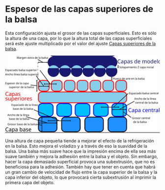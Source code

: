 Espesor de las capas superiores de la balsa
====
Esta configuración ajusta el grosor de las capas superficiales. Esto es sólo la altura de una capa, por lo que la altura total de las capas superficiales será este ajuste multiplicado por el valor del ajuste [Capas superiores de la balsa](raft_surface_layers.md).

![Dimensiones relacionadas con la balsa](../images/raft_dimensions.svg)

Una altura de capa pequeña tiende a mejorar el efecto de la refrigeración en la balsa. Esto mejora el voladizo y a través de eso la suavidad de la balsa. Una balsa más suave hace que la impresión encima de ella sea más suave también y mejora la adhesión entre la balsa y el objeto. Sin embargo, hacer la capa demasiado superficial provoca una subextrusión, que no es beneficiosa para la adhesión. También hay que tener en cuenta que habrá un gran cambio de velocidad de flujo entre la capa superior de la balsa y la capa inferior del objeto, lo que provocará cierta subextrusión al imprimir la primera capa del objeto.
